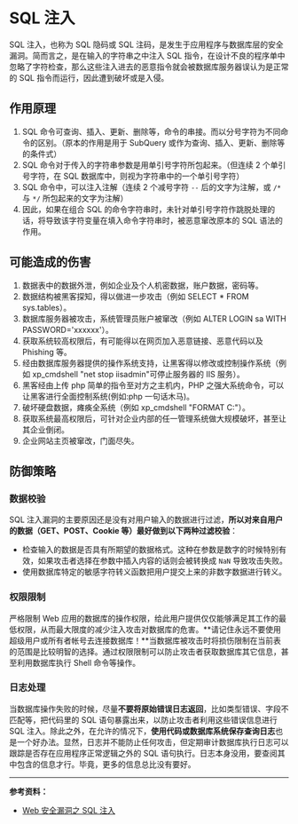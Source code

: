 # SQL 注入

SQL 注入，也称为 SQL 隐码或 SQL 注码，是发生于应用程序与数据库层的安全漏洞。简而言之，是在输入的字符串之中注入 SQL 指令，在设计不良的程序单中忽略了字符检查，那么这些注入进去的恶意指令就会被数据库服务器误认为是正常的 SQL 指令而运行，因此遭到破坏或是入侵。

## 作用原理

1. SQL 命令可查询、插入、更新、删除等，命令的串接。而以分号字符为不同命令的区别。（原本的作用是用于 SubQuery 或作为查询、插入、更新、删除等的条件式）
2. SQL 命令对于传入的字符串参数是用单引号字符所包起来。（但连续 2 个单引号字符，在 SQL 数据库中，则视为字符串中的一个单引号字符）
3. SQL 命令中，可以注入注解（连续 2 个减号字符 `--` 后的文字为注解，或 `/*` 与 `*/` 所包起来的文字为注解）
4. 因此，如果在组合 SQL 的命令字符串时，未针对单引号字符作跳脱处理的话，将导致该字符变量在填入命令字符串时，被恶意窜改原本的 SQL 语法的作用。

## 可能造成的伤害

1. 数据表中的数据外泄，例如企业及个人机密数据，账户数据，密码等。
2. 数据结构被黑客探知，得以做进一步攻击（例如 SELECT * FROM sys.tables）。
3. 数据库服务器被攻击，系统管理员账户被窜改（例如 ALTER LOGIN sa WITH PASSWORD='xxxxxx'）。
4. 获取系统较高权限后，有可能得以在网页加入恶意链接、恶意代码以及 Phishing 等。
5. 经由数据库服务器提供的操作系统支持，让黑客得以修改或控制操作系统（例如 xp_cmdshell "net stop iisadmin"可停止服务器的 IIS 服务）。
6. 黑客经由上传 php 简单的指令至对方之主机内，PHP 之强大系统命令，可以让黑客进行全面控制系统(例如:php 一句话木马)。
7. 破坏硬盘数据，瘫痪全系统（例如 xp_cmdshell "FORMAT C:"）。
8. 获取系统最高权限后，可针对企业内部的任一管理系统做大规模破坏，甚至让其企业倒闭。
9. 企业网站主页被窜改，门面尽失。

## 防御策略

### 数据校验

SQL 注入漏洞的主要原因还是没有对用户输入的数据进行过滤，**所以对来自用户的数据（GET、POST、Cookie 等）最好做到以下两种过滤校验**：

* 检查输入的数据是否具有所期望的数据格式。这种在参数是数字的时候特别有效，如果攻击者选择在参数中插入内容的话则会被转换成 `NaN` 导致攻击失败。
* 使用数据库特定的敏感字符转义函数把用户提交上来的非数字数据进行转义。

### 权限限制

严格限制 Web 应用的数据库的操作权限，给此用户提供仅仅能够满足其工作的最低权限，从而最大限度的减少注入攻击对数据库的危害。**请记住永远不要使用超级用户或所有者帐号去连接数据库！**当数据库被攻击时将损伤限制在当前表的范围是比较明智的选择。通过权限限制可以防止攻击者获取数据库其它信息，甚至利用数据库执行 Shell 命令等操作。

### 日志处理

当数据库操作失败的时候，尽量**不要将原始错误日志返回**，比如类型错误、字段不匹配等，把代码里的 SQL 语句暴露出来，以防止攻击者利用这些错误信息进行 SQL 注入。除此之外，在允许的情况下，**使用代码或数据库系统保存查询日志**也是一个好办法。显然，日志并不能防止任何攻击，但定期审计数据库执行日志可以跟踪是否存在应用程序正常逻辑之外的 SQL 语句执行。日志本身没用，要查阅其中包含的信息才行。毕竟，更多的信息总比没有要好。

---

**参考资料：**

* [Web 安全漏洞之 SQL 注入](https://juejin.im/post/5bd5b820e51d456f72531fa8)
